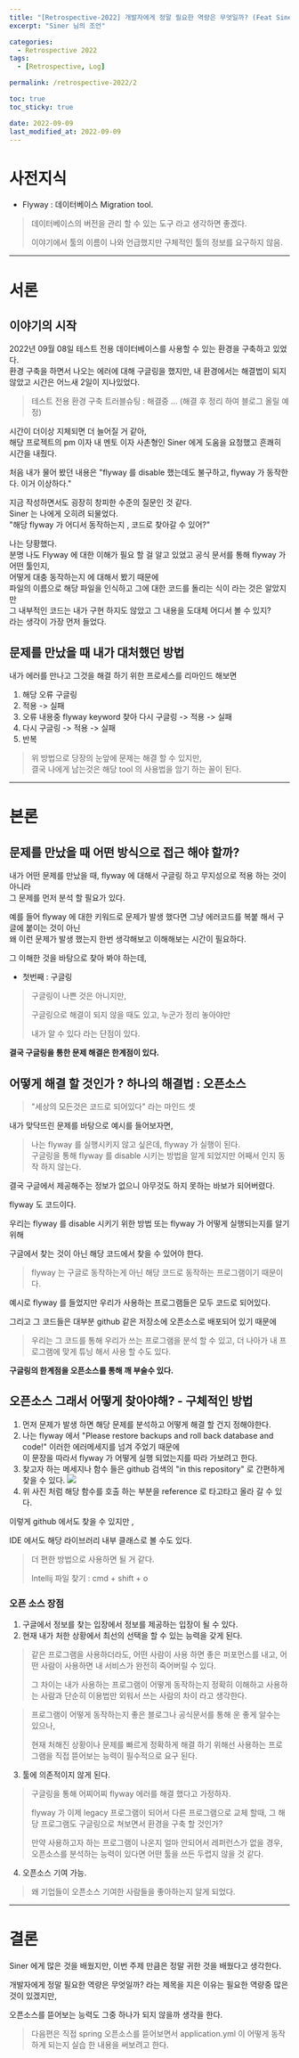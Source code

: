 ```yaml
---
title: "[Retrospective-2022] 개발자에게 정말 필요한 역량은 무엇일까? (Feat Siner)"
excerpt: "Siner 님의 조언"

categories:
  - Retrospective 2022
tags:
  - [Retrospective, Log]

permalink: /retrospective-2022/2

toc: true
toc_sticky: true

date: 2022-09-09
last_modified_at: 2022-09-09
---
```


# 사전지식

 - Flyway : 데이터베이스 Migration tool.
>데이터베이스의 버전을 관리 할 수 있는 도구 라고 생각하면 좋겠다.
> 
>이야기에서 툴의 이름이 나와 언급했지만 구체적인 툴의 정보를 요구하지 않음.

---
# 서론
## 이야기의 시작
2022년 09월 08일 테스트 전용 데이터베이스를 사용할 수 있는 환경을 구축하고 있었다.<br>
환경 구축을 하면서 나오는 에러에 대해 구글링을 했지만, 내 환경에서는 해결법이 되지 않았고 시간은 어느새 2일이 지나있었다. <br>
>테스트 전용 환경 구축 트러블슈팅 : 해결중 ... (해결 후 정리 하여 블로그 올릴 예정)

시간이 더이상 지체되면 더 늘어질 거 같아, <br>
해당 프로젝트의 pm 이자 내 멘토 이자 사촌형인 Siner 에게 도움을 요청했고 흔쾌히 시간을 내줬다.<br>

처음 내가 물어 봤던 내용은 "flyway 를 disable 했는데도 불구하고, flyway 가 동작한다. 이거 이상하다." <br>

지금 작성하면서도 굉장히 창피한 수준의 질문인 것 같다.<br>
Siner 는 나에게 오히려 되물었다. <br>
"해당 flyway 가 어디서 동작하는지 , 코드로 찾아갈 수 있어?"<br>

나는 당황했다. <br>
분명 나도 Flyway 에 대한 이해가 필요 할 걸 알고 있었고 공식 문서를 통해 flyway 가 어떤 툴인지, <br>
어떻게 대충 동작하는지 에 대해서 봤기 때문에 <br>
파일의 이름으로 해당 파일을 인식하고 그에 대한 코드를 돌리는 식이 라는 것은 알았지만 <br>
그 내부적인 코드는 내가 구현 하지도 않았고 그 내용을 도대체 어디서 볼 수 있지? <br>
라는 생각이 가장 먼저 들었다.<br>

## 문제를 만났을 때 내가 대처했던 방법 
내가 에러를 만나고 그것을 해결 하기 위한 프로세스를 리마인드 해보면

1. 해당 오류 구글링
2. 적용 -> 실패
3. 오류 내용중 flyway keyword 찾아 다시 구글링 -> 적용 -> 실패
4. 다시 구글링 -> 적용 -> 실패
5. 반복

> 위 방법으로 당장의 눈앞에 문제는 해결 할 수 있지만, <br>
> 결국 나에게 남는것은 해당 tool 의 사용법을 암기 하는 꼴이 된다.

---
# 본론
## 문제를 만났을 때 어떤 방식으로 접근 해야 할까?
내가 어떤 문제를 만났을 때, flyway 에 대해서 구글링 하고 무지성으로 적용 하는 것이 아니라 <br>
그 문제를 먼저 분석 할 필요가 있다.<br>

예를 들어 flyway 에 대한 키워드로 문제가 발생 했다면 그냥 에러코드를 복붙 해서 구글에 붙이는 것이 아닌 <br>
왜 이런 문제가 발생 했는지 한번 생각해보고 이해해보는 시간이 필요하다. <br>

그 이해한 것을 바탕으로 찾아 봐야 하는데, 
 - 첫번째 : 구글링

> 구글링이 나쁜 것은 아니지만, 
> 
> 구글링으로 해결이 되지 않을 때도 있고, 누군가 정리 놓아야만 
> 
> 내가 알 수 있다 라는 단점이 있다.

**결국 구글링을 통한 문제 해결은 한계점이 있다.**

## 어떻게 해결 할 것인가 ? 하나의 해결법 : 오픈소스 
>"세상의 모든것은 코드로 되어있다" 라는 마인드 셋

내가 맞닥뜨린 문제를 바탕으로 예시를 들어보자면,<br>
>나는 flyway 를 실행시키지 않고 싶은데, flyway 가 실행이 된다. <br>
구글링을 통해 flyway 를 disable 시키는 방법을 알게 되었지만 어째서 인지 동작 하지 않는다.<br>

결국 구글에서 제공해주는 정보가 없으니 아무것도 하지 못하는 바보가 되어버렸다.<br>

flyway 도 코드이다. 

우리는 flyway 를 disable 시키기 위한 방법 또는 flyway 가 어떻게 실행되는지를 알기 위해

구글에서 찾는 것이 아닌 해당 코드에서 찾을 수 있어야 한다.

>flyway 는 구글로 동작하는게 아닌 해당 코드로 동작하는 프로그램이기 때문이다.

예시로 flyway 를 들었지만 우리가 사용하는 프로그램들은 모두 코드로 되어있다.

그리고 그 코드들은 대부분 github 같은 저장소에 오픈소스로 배포되어 있기 때문에 

>우리는 그 코드를 통해 우리가 쓰는 프로그램을 분석 할 수 있고, 더 나아가 내 프로그램에 맞게 튜닝 해서 사용 할 수도 있다.

**구글링의 한계점을 오픈소스를 통해 깨 부술수 있다.**

## 오픈소스 그래서 어떻게 찾아야해? - 구체적인 방법
1. 먼저 문제가 발생 하면 해당 문제를 분석하고 어떻게 해결 할 건지 정해야한다.
2. 나는 flyway 에서 "Please restore backups and roll back database and code!" 이러한 에러메세지를 넘겨 주었기 때문에 <br>
이 문장을 따라서 flyway 가 어떻게 실행 되었는지를 따라 가보려고 한다.
3. 찾고자 하는 메세지나 함수 들은 github 검색의 "in this repository" 로 간편하게 찾을 수 있다.
![](/imgs/log/opensource1.png)
4. 위 사진 처럼 해당 함수를 호출 하는 부분을 reference 로 타고타고 올라 갈 수 있다.

이렇게 github 에서도 찾을 수 있지만 ,

IDE 에서도 해당 라이브러리 내부 클래스로 볼 수도 있다. 
>더 편한 방법으로 사용하면 될 거 같다.
> 
>Intellij 파일 찾기 : cmd + shift + o

### 오픈 소스 장점
1. 구글에서 정보를 찾는 입장에서 정보를 제공하는 입장이 될 수 있다.
2. 현재 내가 처한 상황에서 최선의 선택을 할 수 있는 능력을 갖게 된다.
> 같은 프로그램을 사용하더라도, 어떤 사람이 사용 하면 좋은 퍼포먼스를 내고, 어떤 사람이 사용하면 내 서비스가 완전히 죽어버릴 수 있다.
> 
> 그 차이는 내가 사용하는 프로그램이 어떻게 동작하는지 정확히 이해하고 사용하는 사람과 단순히 이용법만 외워서 쓰는 사람의 차이 라고 생각한다.

> 프로그램이 어떻게 동작하는지 좋은 블로그나 공식문서를 통해 운 좋게 알수는 있으나, 
>
> 현재 처해진 상황이나 문제를 빠르게 정확하게 해결 하기 위해선 사용하는 프로그램을 직접 뜯어보는 능력이 필수적으로 요구 된다.

3. 툴에 의존적이지 않게 된다.
> 구글링을 통해 어찌어찌 flyway 에러를 해결 했다고 가정하자.
> 
> flyway 가 이제 legacy 프로그램이 되어서 다른 프로그램으로 교체 할때, 그 해당 프로그램도 구글링으로 쳐보면서 환경을 구축 할 것인가?
> 
> 만약 사용하고자 하는 프로그램이 나온지 얼마 안되어서 레퍼런스가 없을 경우, 오픈소스를 분석하는 능력이 있다면 어떤 툴을 쓰든 두렵지 않을 것 같다.

4. 오픈소스 기여 가능.
> 왜 기업들이 오픈소스 기여한 사람들을 좋아하는지 알게 되었다. 

---
# 결론
Siner 에게 많은 것을 배웠지만, 이번 주제 만큼은 정말 귀한 것을 배웠다고 생각한다.

개발자에게 정말 필요한 역량은 무엇일까? 라는 제목을 지은 이유는 필요한 역량중 많은 것이 있겠지만, 

오픈소스를 뜯어보는 능력도 그중 하나가 되지 않을까 생각을 한다.

>다음편은 직접 spring 오픈소스를 뜯어보면서 application.yml 이 어떻게 동작하게 되는지 실습 한 내용을 써보려고 한다.





















    






